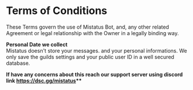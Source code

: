 <h1><b>Terms of Conditions</b></h1>

These Terms govern the use of Mistatus Bot, and, any other related Agreement or legal relationship with the Owner in a legally binding way.

<b>Personal Date we collect</b><br>
Mistatus doesn't store your messages. and your personal informations. We only save the guilds settings and your public user ID in a well secured database.

<b>If have any concerns about this reach our support server using discord link https://dsc.gg/mistatus**
</b>
